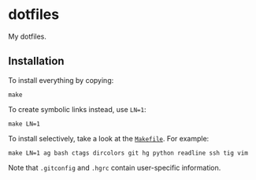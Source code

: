 # dotfiles

My dotfiles.

## Installation

To install everything by copying:

    make

To create symbolic links instead, use `LN=1`:

    make LN=1

To install selectively, take a look at the [`Makefile`](Makefile). For example:

    make LN=1 ag bash ctags dircolors git hg python readline ssh tig vim

Note that `.gitconfig` and `.hgrc` contain user-specific information.
